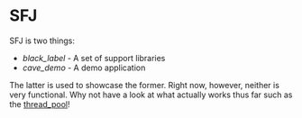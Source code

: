 SFJ
===

SFJ is two things:

*	*black_label* - A set of support libraries
*	*cave_demo* - A demo application

The latter is used to showcase the former. Right now, however, 
neither is very functional. Why not have a look at what actually works
thus far such as the [thread_pool](https://github.com/frederikaalund/sfj/blob/master/black_label/libraries/thread_pool/test/test_1.cpp)!